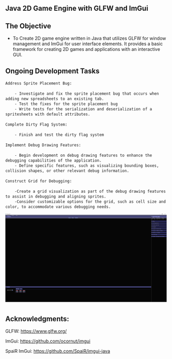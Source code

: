 ## Java 2D Game Engine with GLFW and ImGui

## The Objective

- To Create 2D game engine written in Java that utilizes GLFW for window management and ImGui for user interface elements. It provides a basic framework for creating 2D games and applications with an interactive GUI.

## Ongoing Development Tasks

    Address Sprite Placement Bug:

        - Investigate and fix the sprite placement bug that occurs when adding new spreadsheets to an existing tab.
        - Test the fixes for the sprite placement bug
        - Write tests for the serialization and deserialization of a spritesheets with default attributes.

    Complete Dirty Flag System:

        - Finish and test the dirty flag system

    Implement Debug Drawing Features:

        - Begin development on debug drawing features to enhance the debugging capabilities of the application.
        - Define specific features, such as visualizing bounding boxes, collision shapes, or other relevant debug information.

    Construct Grid for Debugging:

        -Create a grid visualization as part of the debug drawing features to assist in debugging and aligning sprites.
        -Consider customizable options for the grid, such as cell size and color, to accommodate various debugging needs.

![Local Image](gitPhoto.png)
## Acknowledgments:

GLFW: https://www.glfw.org/

ImGui: https://github.com/ocornut/imgui

SpaiR ImGui: https://github.com/SpaiR/imgui-java
